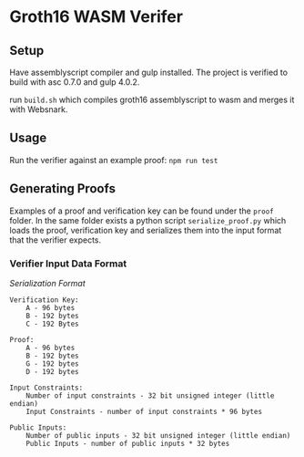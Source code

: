 # Groth16 WASM Verifer

## Setup

Have assemblyscript compiler and gulp installed.  The project is verified to build with asc 0.7.0 and gulp 4.0.2.

run `build.sh` which compiles groth16 assemblyscript to wasm and merges it with Websnark.

## Usage

Run the verifier against an example proof: `npm run test`

## Generating Proofs

Examples of a proof and verification key can be found under the `proof` folder.  In the same folder exists a python script `serialize_proof.py` which loads the proof, verification key and serializes them into the input format that the verifier expects.

### Verifier Input Data Format 

*Serialization Format*
```
Verification Key:
    A - 96 bytes
    B - 192 bytes
    C - 192 Bytes

Proof:
    A - 96 bytes
    B - 192 bytes
    G - 192 bytes
    D - 192 bytes

Input Constraints:
    Number of input constraints - 32 bit unsigned integer (little endian)
    Input Constraints - number of input constraints * 96 bytes

Public Inputs:
    Number of public inputs - 32 bit unsigned integer (little endian) 
    Public Inputs - number of public inputs * 32 bytes
```
